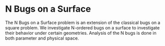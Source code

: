 ﻿# N Bugs on a Surface

The N Bugs on a Surface problem is an extension of the classical bugs on a square problem. We investigate N-ordered bugs on a surface 
to investigate their behavior under certain geometries. Analysis of the N bugs is done in both parameter and physical space.
